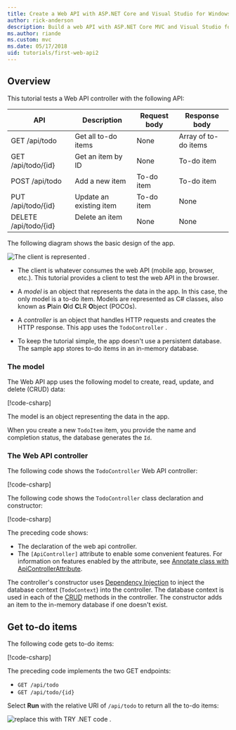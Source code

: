 ```yaml
---
title: Create a Web API with ASP.NET Core and Visual Studio for Windows
author: rick-anderson
description: Build a web API with ASP.NET Core MVC and Visual Studio for Windows
ms.author: riande
ms.custom: mvc
ms.date: 05/17/2018
uid: tutorials/first-web-api2
---
```


<!--
WHen Azure table storage is used, generate a new GUID for the PK. This tutorial previously used ConcurrentDictionary<Guid.NewGuid().ToString();, TodoItem>(); 

I switched to EF in-memory so I could get int's as PK. It's much easier to enter 1 than a GUID when reading/updating/deleting an item.  For Try .NET, they'll have to copy/paste the GUID PK.
-->

## Overview

This tutorial tests a Web API controller with the following API:

|API | Description | Request body | Response body |
|--- | ---- | ---- | ---- |
|GET /api/todo | Get all to-do items | None | Array of to-do items|
|GET /api/todo/{id} | Get an item by ID | None | To-do item|
|POST /api/todo | Add a new item | To-do item | To-do item |
|PUT /api/todo/{id} | Update an existing item &nbsp; | To-do item | None |
|DELETE /api/todo/{id} &nbsp; &nbsp; | Delete an item &nbsp; &nbsp; | None | None|

The following diagram shows the basic design of the app.

![The client is represented .](first-web-api/_static/architecture.png)

* The client is whatever consumes the web API (mobile app, browser, etc.). This tutorial provides a client to test the web API in the browser.

* A *model* is an object that represents the data in the app. In this case, the only model is a to-do item. Models are represented as C# classes, also known as **P**lain **O**ld **C**LR **O**bject (POCOs).

* A *controller* is an object that handles HTTP requests and creates the HTTP response. This app uses the `TodoController` .

* To keep the tutorial simple, the app doesn't use a persistent database. The sample app stores to-do items in an in-memory database.

### The model

The Web API app uses the following model to create, read, update, and delete (CRUD) data:

[!code-csharp[](first-web-api/samples/2.0/TodoApi/Models/TodoItem.cs)]

The model is an object representing the data in the app. 

When you create a new `TodoItem` item, you provide the name and completion status, the database generates the `Id`.

### The Web API controller

The following code shows the `TodoController` Web API controller:

[!code-csharp[](first-web-api2/samples/2.0/TodoApi/Controllers/TodoController.cs?name=TodoController2)]

The following code shows the `TodoController` class declaration and constructor:

[!code-csharp[](first-web-api2/samples/2.0/TodoApi/Controllers/TodoController.cs?name=TodoController)]

The preceding code shows:

* The declaration of the web api controller.
* The `[ApiController]` attribute to enable some convenient features. For information on features enabled by the attribute, see [Annotate class with ApiControllerAttribute](xref:web-api/index#annotate-class-with-apicontrollerattribute).

The controller's constructor uses [Dependency Injection](xref:fundamentals/dependency-injection) to inject the database context (`TodoContext`) into the controller. The database context is used in each of the [CRUD](https://wikipedia.org/wiki/Create,_read,_update_and_delete) methods in the controller. The constructor adds an item to the in-memory database if one doesn't exist.

## Get to-do items

The following code gets to-do items:

[!code-csharp[](first-web-api/samples/2.1/TodoApi/Controllers/TodoController.cs?name=snippet_GetAll)]

The preceding code implements the two GET endpoints:

* `GET /api/todo`
* `GET /api/todo/{id}`

Select **Run** with the relative URI of `/api/todo` to return all the to-do items:

![replace this with TRY .NET code .](first-web-api/_static/run1.png)
